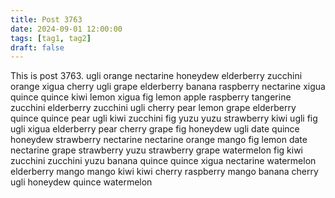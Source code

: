 ```yaml
---
title: Post 3763
date: 2024-09-01 12:00:00
tags: [tag1, tag2]
draft: false
---
```

This is post 3763.
ugli
orange
nectarine
honeydew
elderberry
zucchini
orange
xigua
cherry
ugli
grape
elderberry
banana
raspberry
nectarine
xigua
quince
quince
kiwi
lemon
xigua
fig
lemon
apple
raspberry
tangerine
zucchini
elderberry
zucchini
ugli
cherry
pear
lemon
grape
elderberry
quince
quince
pear
ugli
kiwi
zucchini
fig
yuzu
yuzu
strawberry
kiwi
ugli
fig
ugli
xigua
elderberry
pear
cherry
grape
fig
honeydew
ugli
date
quince
honeydew
strawberry
nectarine
nectarine
orange
mango
fig
lemon
date
nectarine
grape
strawberry
yuzu
strawberry
grape
watermelon
fig
kiwi
zucchini
zucchini
yuzu
banana
quince
quince
xigua
nectarine
watermelon
elderberry
mango
mango
kiwi
kiwi
cherry
raspberry
mango
banana
cherry
ugli
honeydew
quince
watermelon
